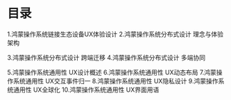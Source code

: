# 目录
1.鸿蒙操作系统链接生态设备UX体验设计
2.鸿蒙操作系统分布式设计 理念与体验架构

3.鸿蒙操作系统分布式设计 跨端迁移
4.鸿蒙操作系统分布式设计 多端协同

5.鸿蒙操作系统通用性  UX设计概述
6.鸿蒙操作系统通用性  UX动态布局
7.鸿蒙操作系统通用性  UX交互事件归一
8.鸿蒙操作系统通用性  UX隐私设计
9.鸿蒙操作系统通用性  UX全球化
10.鸿蒙操作系统通用性 UX界面用语
